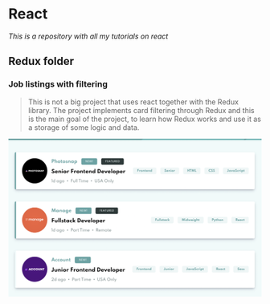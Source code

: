 # React

*This is a repository with all my tutorials on react*

## Redux folder

### Job listings with filtering

> This is not a big project that uses react 
> together with the Redux library. The project 
> implements card filtering through Redux and 
> this is the main goal of the project, to learn 
> how Redux works and use it as a storage of 
> some logic and data.

<a href="https://www.youtube.com/watch?v=9VIPbm9x5go&list=PLH3NFo4HRZaXF0nj_INkmNqfBapZ4sxZB">
    <img src="./README-IMAGES/job_listings_with_filtering.png">
</a>
